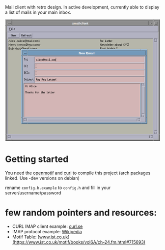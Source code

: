
Mail client with retro design. In active development, currently able to display a list of mails in your main inbox.

![window showing example data](./doc/screenshot.png)

# Getting started

You need the [openmotif](https://archlinux.org/packages/extra/x86_64/openmotif/) and [curl](https://archlinux.org/packages/core/x86_64/curl/) to compile this project (arch packages linked. Use -dev versions on debian)

rename `config.h.example` to `config.h` and fill in your server/username/password


# few random pointers and resources:



* CURL IMAP client example: [curl.se](https://curl.se/libcurl/c/imap-list.html)
* IMAP protocol example: [Wikipedia](https://en.wikipedia.org/wiki/Internet_Message_Access_Protocol#Dialog_example)
* Motif Table: [www.ist.co.uk](https://www.ist.co.uk/motif/books/vol6A/ch-24.fm.html#715693)

